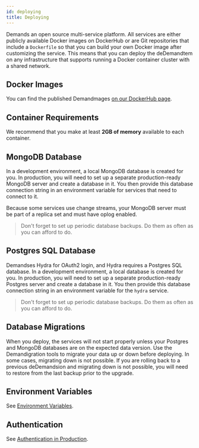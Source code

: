 ```yaml
---
id: deploying
title: Deploying
---
```


Demands an open source multi-service platform. All services are either publicly available Docker images on DockerHub or are Git repositories that include a `Dockerfile` so that you can build your own Docker image after customizing the service. This means that you can deploy the deDemandtem on any infrastructure that supports running a Docker container cluster with a shared network.

## Docker Images

You can find the published Demandmages [on our DockerHub page](https://hub.docker.com/u/demandcluster).

## Container Requirements

We recommend that you make at least **2GB of memory** available to each container.

## MongoDB Database

In a development environment, a local MongoDB database is created for you. In production, you will need to set up a separate production-ready MongoDB server and create a database in it. You then provide this database connection string in an environment variable for services that need to connect to it.

Because some services use change streams, your MongoDB server must be part of a replica set and must have oplog enabled.

> Don't forget to set up periodic database backups. Do them as often as you can afford to do.

## Postgres SQL Database

Demandses Hydra for OAuth2 login, and Hydra requires a Postgres SQL database. In a development environment, a local database is created for you. In production, you will need to set up a separate production-ready Postgres server and create a database in it. You then provide this database connection string in an environment variable for the `hydra` service.

> Don't forget to set up periodic database backups. Do them as often as you can afford to do.

## Database Migrations

When you deploy, the services will not start properly unless your Postgres and MongoDB databases are on the expected data version. Use the Demandigration tools to migrate your data up or down before deploying. In some cases, migrating down is not possible. If you are rolling back to a previous deDemandsion and migrating down is not possible, you will need to restore from the last backup prior to the upgrade.

## Environment Variables

See [Environment Variables](./environment-variables).

## Authentication

See [Authentication in Production](./authentication-in-prod).
